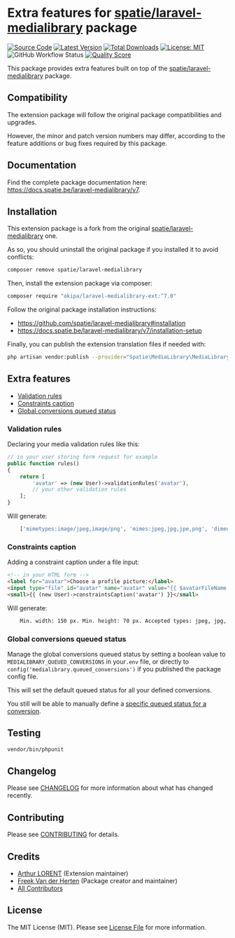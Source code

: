 # Extra features for [spatie/laravel-medialibrary](https://github.com/spatie/laravel-medialibrary) package

[![Source Code](https://img.shields.io/badge/source-okipa/laravel--medialibrary--ext-blue.svg)](https://github.com/Okipa/laravel-medialibrary-ext)
[![Latest Version](https://img.shields.io/packagist/v/okipa/laravel-medialibrary-ext.svg?style=flat-square)](https://packagist.org/packages/okipa/laravel-medialibrary-ext)
[![Total Downloads](https://img.shields.io/packagist/dt/okipa/laravel-medialibrary-ext.svg?style=flat-square)](https://packagist.org/packages/okipa/laravel-medialibrary-ext)
[![License: MIT](https://img.shields.io/badge/License-MIT-blue.svg)](https://opensource.org/licenses/MIT)
![GitHub Workflow Status](https://img.shields.io/github/workflow/status/Okipa/laravel-medialibrary-ext/run-tests?label=tests)
[![Quality Score](https://img.shields.io/scrutinizer/g/Okipa/laravel-medialibrary-ext.svg?style=flat-square)](https://scrutinizer-ci.com/g/Okipa/laravel-medialibrary-ext)

This package provides extra features built on top of the [spatie/laravel-medialibrary](https://github.com/spatie/laravel-medialibrary) package.

## Compatibility

The extension package will follow the original package compatibilities and upgrades.

However, the minor and patch version numbers may differ, according to the feature additions or bug fixes required by this package.  

## Documentation

Find the complete package documentation here: https://docs.spatie.be/laravel-medialibrary/v7.

## Installation

This extension package is a fork from the original [spatie/laravel-medialibrary](https://github.com/spatie/laravel-medialibrary) one.

As so, you should uninstall the original package if you installed it to avoid conflicts:

```bash
composer remove spatie/laravel-medialibrary
```

Then, install the extension package via composer:

```bash
composer require "okipa/laravel-medialibrary-ext:^7.0"
```

Follow the original package installation instructions:

* https://github.com/spatie/laravel-medialibrary#installation
* https://docs.spatie.be/laravel-medialibrary/v7/installation-setup

Finally, you can publish the extension translation files if needed with:

```bash
php artisan vendor:publish --provider="Spatie\MediaLibrary\MediaLibraryServiceProvider" --tag="translations"
```

## Extra features

* [Validation rules](#validation-rules)
* [Constraints caption](#constraints-caption)
* [Global conversions queued status](#global-conversions-queued-status)



### Validation rules

Declaring your media validation rules like this:

```php
// in your user storing form request for example
public function rules()
{
    return [
        'avatar' => (new User)->validationRules('avatar'),
        // your other validation rules
    ];
}
```

Will generate:

```php
    ['mimetypes:image/jpeg,image/png', 'mimes:jpeg,jpg,jpe,png', 'dimensions:min_width=60,min_height=20', 'max:500000'];
```

### Constraints caption

Adding a constraint caption under a file input:

```html
<!-- in your HTML form -->
<label for="avatar">Choose a profile picture:</label>
<input type="file" id="avatar" name="avatar" value="{{ $avatarFileName }}">
<small>{{ (new User)->constraintsCaption('avatar') }}</small>
```

Will generate:

```html
    Min. width: 150 px. Min. height: 70 px. Accepted types: jpeg, jpg, jpe, png. Max file size: 5Mb.
```

### Global conversions queued status

Manage the global conversions queued status by setting a boolean value to `MEDIALIBRARY_QUEUED_CONVERSIONS` in your`.env` file, or directly to `config('medialibrary.queued_conversions')` if you published the package config file.
  
This will set the default queued status for all your defined conversions.

You still will be able to manually define a [specific queued status for a conversion](https://docs.spatie.be/laravel-medialibrary/v7/converting-images/defining-conversions/#queuing-conversions). 

## Testing

```bash
vendor/bin/phpunit
```

## Changelog

Please see [CHANGELOG](CHANGELOG.md) for more information about what has changed recently.

## Contributing

Please see [CONTRIBUTING](CONTRIBUTING.md) for details.

## Credits

* [Arthur LORENT](https://github.com/okipa) (Extension maintainer)
* [Freek Van der Herten](https://github.com/freekmurze) (Package creator and maintainer)
* [All Contributors](../../contributors)

## License

The MIT License (MIT). Please see [License File](LICENSE.md) for more information.

